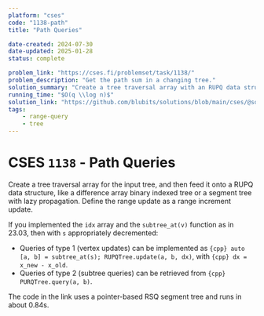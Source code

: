 ```yaml
---
platform: "cses"
code: "1138-path"
title: "Path Queries"

date-created: 2024-07-30
date-updated: 2025-01-28
status: complete

problem_link: "https://cses.fi/problemset/task/1138/"
problem_description: "Get the path sum in a changing tree."
solution_summary: "Create a tree traversal array with an RUPQ data structure."
running_time: "$O(q \\log n)$"
solution_link: "https://github.com/blubits/solutions/blob/main/cses/@solved/1138-path/path.cpp"
tags:
    - range-query
    - tree
---
```


# CSES `1138` - Path Queries

Create a tree traversal array for the input tree, and then feed it onto a RUPQ data structure, like a difference array binary indexed tree or a segment tree with lazy propagation. Define the range update as a range increment update.

If you implemented the `idx` array and the `subtree_at(v)` function as in 23.03, then with `s` appropriately decremented:

- Queries of type 1 (vertex updates) can be implemented as `{cpp} auto [a, b] = subtree_at(s); RUPQTree.update(a, b, dx)`, with `{cpp} dx = x_new - x_old`.
- Queries of type 2 (subtree queries) can be retrieved from `{cpp}  PURQTree.query(a, b)`.

The code in the link uses a pointer-based RSQ segment tree and runs in about 0.84s.
